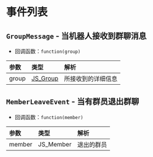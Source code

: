 # 事件列表

## `GroupMessage` - 当机器人接收到群聊消息

* 回调函数：`function(group)`

| 参数 | 类型 | 解析 |
| :--- | :--- | :--- |
| group | [JS\_Group](../interface/js_group.md) | 所接收到的详细信息 |

## `MemberLeaveEvent` -  当有群员退出群聊

* 回调函数：`function(member)`

| 参数 | 类型 | 解析 |
| :--- | :--- | :--- |
| member | JS\_Member | 退出的群员 |


